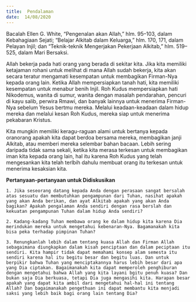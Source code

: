 ```yaml
---
title:  Pendalaman
date:  14/08/2020
---
```


Bacalah Ellen G. White, “Pengenalan akan Allah,” hlm. 95–103, dalam Kebahagiaan Sejati; “Belajar Alkitab dalam Keluarga,” hlm. 170, 171, dalam Pelayan Injil; dan “Teknik-teknik Mengerjakan Pekerjaan Alkitab,” hlm. 519–525, dalam Mari Bersaksi.

Allah bekerja pada hati orang yang berada di sekitar kita. Jika kita memiliki ketajaman rohani untuk melihat di mana Allah sudah bekerja, kita akan secara teratur mengamati kesempatan untuk membagikan Firman-Nya kepada orang lain. Ketika Allah mempersiapkan tanah hati, kita memiliki kesempatan untuk menabur benih Injil. Roh Kudus mempersiapkan hati Nikodemus, wanita di sumur, wanita dengan masalah pendarahan, pencuri di kayu salib, perwira Rmawi, dan banyak lainnya untuk menerima Firman-Nya sebelum Yesus bertmu mereka. Melalui keadaan-keadaan dalam hidup mereka dan melalui kesan Roh Kudus, mereka siap untuk menerima pekabaran Kristus.

Kita mungkin memiliki keragu-raguan alami untuk bertanya kepada oranorang apakah kita dapat berdoa bersama mereka, membagikan janji Alkitab, atau memberi mereka selembar bahan bacaan. Lebih sering daripada tidak sama sekali, ketika kita merasa terkesan untuk membagikan iman kita kepada orang lain, hal itu karena Roh Kudus yang telah mengesankan kita telah terlbih dahulu membuat orang itu terkesan untuk menerima kesaksian kita.

**Pertanyaan-pertanyaan untuk Didiskusikan**

`1.	Jika seseorang datang kepada Anda dengan perasaan sangat bersalah atas sesuatu dan membutuhkan pengampunan dari Tuhan, nasihat apakah yang akan Anda berikan, dan ayat Alkitab apakah yang akan Anda bagikan? Apakah pengalaman Anda sendiri dengan rasa berslah dan kekuatan pengampunan Tuhan dalam hidup Anda sendiri?`

`2.	Kadang-kadang Tuhan membawa orang ke dalam hidup kita karena Dia merindukan mereka untuk mengetahui kebenaran-Nya. Bagamanakah kita bisa peka terhadap pimpinan Tuhan?`

`3.	Renungkanlah lebih dalam tentang kuasa Allah dan Firman Allah sebagaimana diungkapkan dalam kisah penciptaan dan dalam peciptaan itu sendiri. Kita hampir tidak dapat memahami konsep alam semesta itu sendiri karena hal itu begitu besar dan begitu luas. Dan untuk berpikir bahwa Tuhan yang menciptakannya harus lebih besar dari apa yang Dia ciptakan. Bagaimanakah kita dapat memperoleh penghiburan dengan mengetahui bahwa Allah yang kita layani bgitu penuh kuasa? Dan bukan saja Dia berkuasa, tetapi Dia juga mengasihi kita. Harapan besar apakah yang dapat kita ambil dari mengetahui hal-hal ini tentang Allah? Dan bagaimanakah pengethuan ini dapat membantu kita menjadi saksi yang lebih baik bagi orang lain tentang Dia?`